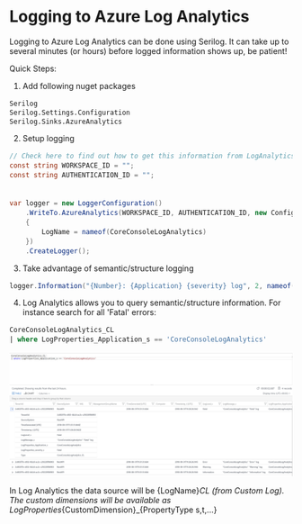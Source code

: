 # Logging to Azure Log Analytics

Logging to Azure Log Analytics can be done using Serilog. It can take up to several minutes (or hours) before logged information shows up, be patient!

Quick Steps:
1. Add following nuget packages
```text
Serilog
Serilog.Settings.Configuration
Serilog.Sinks.AzureAnalytics
```

2. Setup logging
```c#
// Check here to find out how to get this information from LogAnalytics here https://www.systemcenterautomation.com/2018/05/find-azure-log-analytics-keys/
const string WORKSPACE_ID = "";
const string AUTHENTICATION_ID = "";


var logger = new LoggerConfiguration()
    .WriteTo.AzureAnalytics(WORKSPACE_ID, AUTHENTICATION_ID, new ConfigurationSettings
    {
        LogName = nameof(CoreConsoleLogAnalytics)
    })
    .CreateLogger();

```

3. Take advantage of semantic/structure logging
```C#
logger.Information("{Number}: {Application} {severity} log", 2, nameof(CoreConsoleLogAnalytics), "Information");
```

4. Log Analytics allows you to query semantic/structure information. For instance search for all 'Fatal' errors:
```sql
CoreConsoleLogAnalytics_CL 
| where LogProperties_Application_s == 'CoreConsoleLogAnalytics' 
```
![Log Analytics query](../../media/logging-oms-query.png)

In Log Analytics the data source will be {LogName}_CL (from Custom Log). The custom dimensions will be available as LogProperties_{CustomDimension}_{PropertyType s,t,...}


